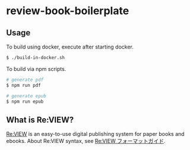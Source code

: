 # review-book-boilerplate

## Usage

To build using docker, execute after starting docker.

```bash
$ ./build-in-docker.sh
```

To build via npm scripts.

```bash
# generate pdf
$ npm run pdf

# generate epub
$ npm run epub
```

## What is Re:VIEW?

[Re:VIEW](https://github.com/kmuto/review) is an easy-to-use digital publishing system for paper books and ebooks. About Re:VIEW syntax, see [Re:VIEW フォーマットガイド](https://github.com/kmuto/review/blob/master/doc/format.ja.md).
